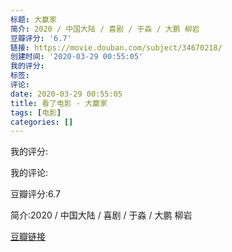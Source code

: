 ```yaml
---
标题: 大赢家
简介: 2020 / 中国大陆 / 喜剧 / 于淼 / 大鹏 柳岩
豆瓣评分: '6.7'
链接: https://movie.douban.com/subject/34670218/
创建时间: '2020-03-29 00:55:05'
我的评分:
标签:
评论:
date: 2020-03-29 00:55:05
title: 看了电影 - 大赢家
tags: [电影]
categories: []
---
```


我的评分:

我的评论:

豆瓣评分:6.7

简介:2020 / 中国大陆 / 喜剧 / 于淼 / 大鹏 柳岩

[豆瓣链接](https://movie.douban.com/subject/34670218/)

